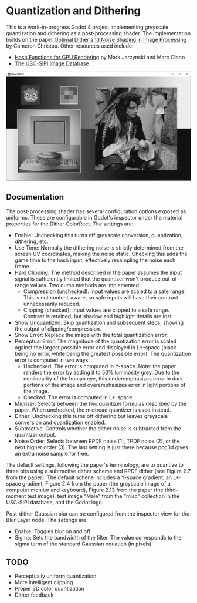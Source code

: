 # Quantization and Dithering

This is a work-in-progress Godot 4 project implementing greyscale quantization and dithering as a post-processing shader. The implementation builds on the paper [Optimal Dither and Noise Shaping in Image Processing](https://uwspace.uwaterloo.ca/handle/10012/3867?show=full) by Cameron Christou. Other resources used include:

* [Hash Functions for GPU Rendering](https://www.jcgt.org/published/0009/03/02/) by Mark Jarzynski and Marc Olano
* [The USC-SIPI Image Database](https://sipi.usc.edu/database/)

![Dithering demo with default settings](screenshots/default.png)

## Documentation

The post-processing shader has several configuration options exposed as uniforms. These are configurable in Godot's inspector under the material properties for the Dither ColorRect. The settings are:

* Enable: Unchecking this turns off greyscale conversion, quantization, dithering, etc.
* Use Time: Normally the dithering noise is strictly determined from the screen UV coordinates, making the noise static. Checking this adds the game time to the hash input, effectively resampling the noise each frame.
* Hard Clipping: The method described in the paper assumes the input signal is sufficiently limited that the quantizer won't produce out-of-range values. Two dumb methods are implemented:
  * Compression (unchecked): Input values are scaled to a safe range. This is not content-aware, so safe inputs will have their contrast unnecessarily reduced.
  * Clipping (checked): Input values are clipped to a safe range. Contrast is retained, but shadow and highlight details are lost.
* Show Unquantized: Skip quantization and subsequent steps, showing the output of clipping/compression.
* Show Error: Replace the image with the total quantization error.
* Perceptual Error: The magnitude of the quantization error is scaled against the largest possible error and displayed in L*-space (black being no error, white being the greatest possible error). The quantization error is computed in two ways:
  * Unchecked: The error is computed in Y-space. Note: the paper renders the error by adding it to 50% luminosity grey. Due to the nonlinearity of the human eye, this underemphasizes error in dark portions of the image and overemphasizes error in light portions of the image.
  * Checked: The error is computed in L*-space.
* Midriser: Selects between the two quantizer formulas described by the paper. When unchecked, the midtread quantizer is used instead.
* Dither: Unchecking this turns off dithering but leaves greyscale conversion and quantization enabled.
* Subtractive: Controls whether the dither noise is subtracted from the quantizer output.
* Noise Order: Selects between RPDF noise (1), TPDF noise (2), or the next higher order (3). The last setting is just there because pcg3d gives an extra noise sample for free.

The default settings, following the paper's terminology, are to quantize to three bits using a subtractive dither scheme and RPDF dither (see Figure 2.7 from the paper). The default schene includes a Y-space gradient, an L*-space gradient, Figure 2.4 from the paper (the greyscale image of a computer monitor and keyboard), Figure 2.13 from the paper (the third-moment test image), test image "Male" from the "misc" collection in the USC-SIPI database, and the Godot logo.

Post-dither Gaussian blur can be configured from the inspector view for the Blur Layer node. The settings are:

* Enable: Toggles blur on and off.
* Sigma: Sets the bandwidth of the filter. The value corresponds to the sigma term of the standard Gaussian equation (in pixels).

## TODO

* Perceptually uniform quantization
* More intelligent clipping
* Proper 3D color quantization
* Dither feedback
